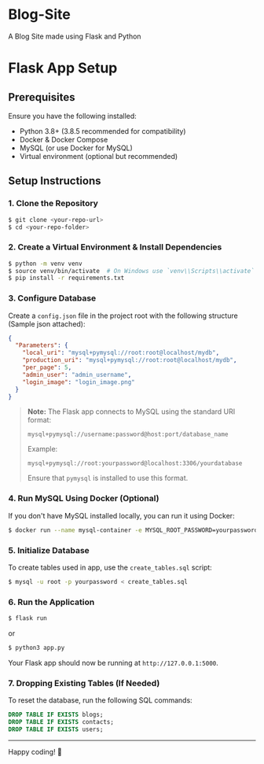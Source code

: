 # Blog-Site

A Blog Site made using Flask and Python

# Flask App Setup

## Prerequisites

Ensure you have the following installed:

- Python 3.8+ (3.8.5 recommended for compatibility)
- Docker & Docker Compose
- MySQL (or use Docker for MySQL)
- Virtual environment (optional but recommended)

## Setup Instructions

### 1. Clone the Repository

```sh
$ git clone <your-repo-url>
$ cd <your-repo-folder>
```

### 2. Create a Virtual Environment & Install Dependencies

```sh
$ python -m venv venv
$ source venv/bin/activate  # On Windows use `venv\\Scripts\\activate`
$ pip install -r requirements.txt
```

### 3. Configure Database

Create a `config.json` file in the project root with the following structure (Sample json attached):

```json
{
  "Parameters": {
    "local_uri": "mysql+pymysql://root:root@localhost/mydb",
    "production_uri": "mysql+pymysql://root:root@localhost/mydb",
    "per_page": 5,
    "admin_user": "admin_username",
    "login_image": "login_image.png"
  }
}
```

> **Note:** The Flask app connects to MySQL using the standard URI format:
>
> ```
> mysql+pymysql://username:password@host:port/database_name
> ```
>
> Example:
>
> ```
> mysql+pymysql://root:yourpassword@localhost:3306/yourdatabase
> ```
>
> Ensure that `pymysql` is installed to use this format.

### 4. Run MySQL Using Docker (Optional)

If you don't have MySQL installed locally, you can run it using Docker:

```sh
$ docker run --name mysql-container -e MYSQL_ROOT_PASSWORD=yourpassword -e MYSQL_DATABASE=yourdatabase -p 3306:3306 -d mysql:5.7
```

### 5. Initialize Database

To create tables used in app, use the `create_tables.sql` script:

```sh
$ mysql -u root -p yourpassword < create_tables.sql
```

### 6. Run the Application

```sh
$ flask run
```

or

```sh
$ python3 app.py
```

Your Flask app should now be running at `http://127.0.0.1:5000`.

### 7. Dropping Existing Tables (If Needed)

To reset the database, run the following SQL commands:

```sql
DROP TABLE IF EXISTS blogs;
DROP TABLE IF EXISTS contacts;
DROP TABLE IF EXISTS users;
```

---

Happy coding! 🚀
